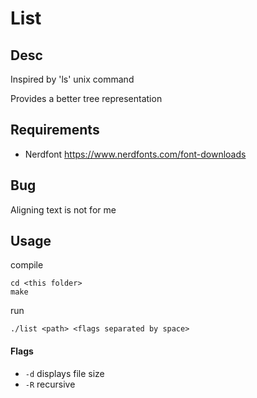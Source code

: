 # List

## Desc

Inspired by 'ls' unix command

Provides a better tree representation

## Requirements

- Nerdfont https://www.nerdfonts.com/font-downloads

## Bug

Aligning text is not for me

## Usage

compile
```
cd <this folder>
make
```

run
```
./list <path> <flags separated by space>
```

#### Flags

- ```-d``` displays file size
- ```-R``` recursive
